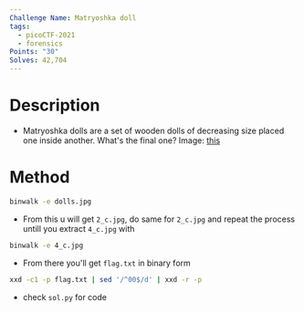 ```yaml
---
Challenge Name: Matryoshka doll
tags:
  - picoCTF-2021
  - forensics
Points: "30"
Solves: 42,704
---
```

# Description
- Matryoshka dolls are a set of wooden dolls of decreasing size placed one inside another. What's the final one? Image: [this](https://mercury.picoctf.net/static/5eb456e480e485183c9c1b16952c6eda/dolls.jpg)
# Method
```bash
binwalk -e dolls.jpg
```

- From this u will get `2_c.jpg`, do same for `2_c.jpg` and repeat the process untill you extract `4_c.jpg` with
```bash
binwalk -e 4_c.jpg
```

- From there you'll get `flag.txt` in binary form
```bash
xxd -c1 -p flag.txt | sed '/^00$/d' | xxd -r -p
```

- check `sol.py` for code
